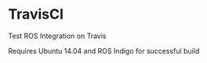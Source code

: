 # TravisCI
Test ROS Integration on Travis

Requires Ubuntu 14.04 and ROS Indigo for successful build
